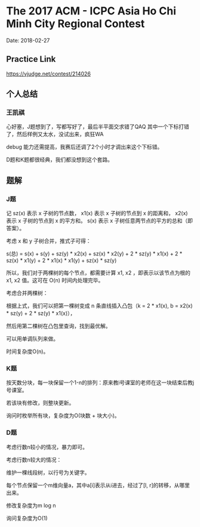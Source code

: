 # The 2017 ACM - ICPC Asia Ho Chi Minh City Regional Contest

Date: 2018-02-27

## Practice Link

https://vjudge.net/contest/214026

## 个人总结

### 王凯祺

心好塞，J题想到了，写都写好了，最后半平面交求错了QAQ 其中一个下标打错了，然后样例又太水，没试出来，疯狂WA

debug 能力还需提高，我赛后还调了2个小时才调出来这个下标错。

D题和K题都很经典，我们都没想到这个套路。

## 题解

### J题

记 sz(x) 表示 x 子树的节点数，
x1(x) 表示 x 子树的节点到 x 的距离和，
x2(x) 表示 x 子树的节点到 x 的平方和。
s(x) 表示 x 子树任意两节点的平方的总和（即答案）。

考虑 x 和 y 子树合并，推式子可得：

s(总) = s(x) + s(y) + sz(y) * x2(x) + sz(x) * x2(y) + 2 * sz(y) * x1(x) + 
2 * sz(x) * x1(y) + 2 * x1(x) * x1(y) + sz(x) * sz(y)

所以，我们对于两棵树的每个节点，都需要计算 x1, x2 ，即表示以该节点为根的 x1, x2 值。这可在 O(n) 时间内处理完毕。

考虑合并两棵树：

根据上式，我们可以把第一棵树变成 n 条直线插入凸包（k = 2 * x1(x), b = x2(x) * sz(y) + 2 * sz(y) * x1(x)），

然后用第二棵树在凸包里查询，找到最优解。

可以用单调队列来做。

时间复杂度O(n)。

### K题

按天数分块，每一块保留一个1-n的排列：原来教i号课室的老师在这一块结束后教j号课室。

若该块有修改，则整块更新。

询问时枚举所有块，复杂度为O(块数 + 块大小)。

### D题

考虑行数n较小的情况，暴力即可。

考虑行数n较大的情况：

维护一棵线段树，以行号为关键字。

每个节点保留一个m维向量a，其中a[i]表示从i进去，经过了[l, r]的转移，从哪里出来。

修改复杂度为m log n

询问复杂度为O(1)



